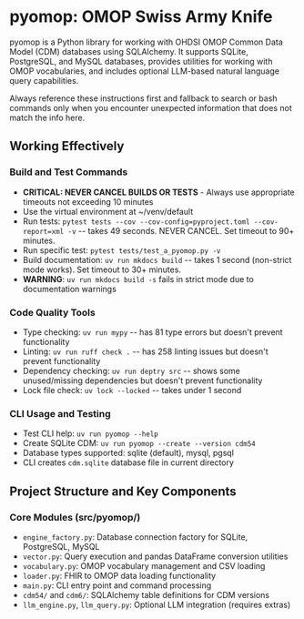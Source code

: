 # pyomop: OMOP Swiss Army Knife

pyomop is a Python library for working with OHDSI OMOP Common Data Model (CDM) databases using SQLAlchemy. It supports SQLite, PostgreSQL, and MySQL databases, provides utilities for working with OMOP vocabularies, and includes optional LLM-based natural language query capabilities.

Always reference these instructions first and fallback to search or bash commands only when you encounter unexpected information that does not match the info here.

## Working Effectively


### Build and Test Commands
- **CRITICAL: NEVER CANCEL BUILDS OR TESTS** - Always use appropriate timeouts not exceeding 10 minutes
- Use the virtual environment at ~/venv/default
- Run tests: `pytest tests --cov --cov-config=pyproject.toml --cov-report=xml -v` -- takes 49 seconds. NEVER CANCEL. Set timeout to 90+ minutes.
- Run specific test: `pytest tests/test_a_pyomop.py -v`
- Build documentation: `uv run mkdocs build` -- takes 1 second (non-strict mode works). Set timeout to 30+ minutes.
- **WARNING**: `uv run mkdocs build -s` fails in strict mode due to documentation warnings

### Code Quality Tools
- Type checking: `uv run mypy` -- has 81 type errors but doesn't prevent functionality
- Linting: `uv run ruff check .` -- has 258 linting issues but doesn't prevent functionality
- Dependency checking: `uv run deptry src` -- shows some unused/missing dependencies but doesn't prevent functionality
- Lock file check: `uv lock --locked` -- takes under 1 second

### CLI Usage and Testing
- Test CLI help: `uv run pyomop --help`
- Create SQLite CDM: `uv run pyomop --create --version cdm54`
- Database types supported: sqlite (default), mysql, pgsql
- CLI creates `cdm.sqlite` database file in current directory


## Project Structure and Key Components

### Core Modules (src/pyomop/)
- `engine_factory.py`: Database connection factory for SQLite, PostgreSQL, MySQL
- `vector.py`: Query execution and pandas DataFrame conversion utilities
- `vocabulary.py`: OMOP vocabulary management and CSV loading
- `loader.py`: FHIR to OMOP data loading functionality
- `main.py`: CLI entry point and command processing
- `cdm54/` and `cdm6/`: SQLAlchemy table definitions for CDM versions
- `llm_engine.py`, `llm_query.py`: Optional LLM integration (requires extras)


